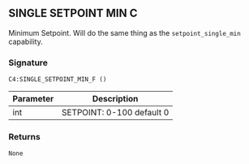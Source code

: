 ## SINGLE SETPOINT MIN C

Minimum Setpoint. Will do the same thing as the `setpoint_single_min` capability.



 
### Signature

`C4:SINGLE_SETPOINT_MIN_F ()` 


| Parameter | Description |
| --- | --- |
| int | SETPOINT: 0-100 default 0  |

 
### Returns

`None`
